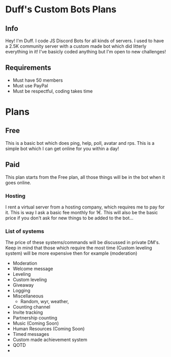# Duff's Custom Bots Plans

## Info
Hey! I'm Duff. I code JS Discord Bots for all kinds of servers. I used to have a 2.5K community server with a custom made bot which did litterly everything in it! I've basicly coded anything but I'm open to new challenges!

## Requirements
- Must have 50 members
- Must use PayPal
- Must be respectful, coding takes time

# Plans

## Free
This is a basic bot which does ping, help, poll, avatar and rps. This is a simple bot which I can get online for you within a day!

## Paid
This plan starts from the Free plan, all those things will be in the bot when it goes online. 

### Hosting
I rent a virtual server from a hosting company, which requires me to pay for it. This is way I ask a basic fee monthly for 1€. This will also be the basic price if you don't ask for new things to be added to the bot... 

### List of systems
The price of these systems/commands will be discussed in private DM's. Keep in mind that those which require the most time (Custom leveling system) will be more expensive then for example (moderation)
- Moderation
- Welcome message
- Leveling
- Custom leveling
- Giveaway
- Logging
- Miscellaneous
  - Random, wyr, weather, 
- Counting channel
- Invite tracking
- Partnership counting
- Music (Coming Soon)
- Human Resources (Coming Soon)
- Timed messages
- Custom made achievement system
- QOTD
- 
